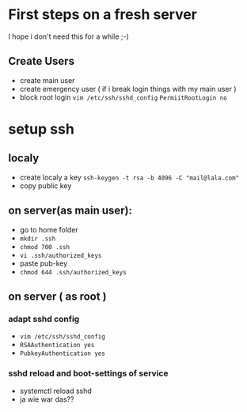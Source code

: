 # First steps on a fresh server
I hope i don't need this for a while ;-)
## Create Users
* create main user
* create emergency user ( if i break login things with my main user )
* block root login
 ```vim /etc/ssh/sshd_config```
 ```PermiitRootLogin no```

# setup ssh

## localy 
* create localy a key
```ssh-keygen -t rsa -b 4096 -C "mail@lala.com"```
* copy public key
## on server(as main user):
* go to home folder
* ```mkdir .ssh```
* ```chmod 700 .ssh```
* ```vi .ssh/authorized_keys```
* paste pub-key
* ```chmod 644 .ssh/authorized_keys```
## on server ( as root )
### adapt sshd config
* ```vim /etc/ssh/sshd_config```
* ```RSAAuthentication yes```
* ```PubkeyAuthentication yes```
### sshd reload and boot-settings of service
* systemctl reload sshd
* ja wie war das??
